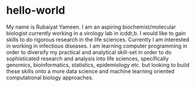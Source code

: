 # hello-world
My name is Rubaiyat Yameen. I am an aspiring biochemist/molecular biologist currently working in a virology lab in icddr,b. I would like to gain skills to do rigorous research in the life sciences. Currently I am interested in working in infectious diseases. I am learning computer programming in order to diversify my practical and analytical skill-set in order to do sophisticated research and analysis into life sciences, specifically genomics, bioinformatics, statistics, epidemiology etc. but looking to build these skills onto a more data science and machine learning oriented computational biology approaches.
